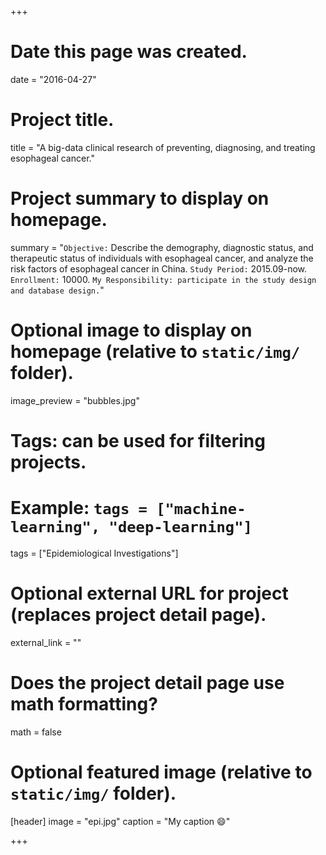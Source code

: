 +++
# Date this page was created.
date = "2016-04-27"

# Project title.
title = "A big-data clinical research of preventing, diagnosing, and treating esophageal cancer."

# Project summary to display on homepage.
summary = "`Objective:` Describe the demography, diagnostic status, and therapeutic status of individuals with esophageal cancer, and analyze the risk factors of esophageal cancer in China. `Study Period:` 2015.09-now. `Enrollment:` 10000. `My Responsibility: participate in the study design and database design.`"

# Optional image to display on homepage (relative to `static/img/` folder).
image_preview = "bubbles.jpg"

# Tags: can be used for filtering projects.
# Example: `tags = ["machine-learning", "deep-learning"]`
tags = ["Epidemiological Investigations"]

# Optional external URL for project (replaces project detail page).
external_link = ""

# Does the project detail page use math formatting?
math = false

# Optional featured image (relative to `static/img/` folder).
[header]
image = "epi.jpg"
caption = "My caption :smile:"

+++
